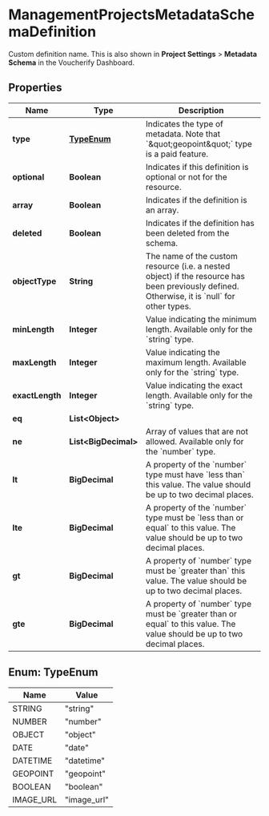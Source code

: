

# ManagementProjectsMetadataSchemaDefinition

Custom definition name. This is also shown in **Project Settings** > **Metadata Schema** in the Voucherify Dashboard.

## Properties

| Name | Type | Description |
|------------ | ------------- | ------------- |
|**type** | [**TypeEnum**](#TypeEnum) | Indicates the type of metadata. Note that &#x60;\&quot;geopoint\&quot;&#x60; type is a paid feature. |
|**optional** | **Boolean** | Indicates if this definition is optional or not for the resource. |
|**array** | **Boolean** | Indicates if the definition is an array. |
|**deleted** | **Boolean** | Indicates if the definition has been deleted from the schema. |
|**objectType** | **String** | The name of the custom resource (i.e. a nested object) if the resource has been previously defined. Otherwise, it is &#x60;null&#x60; for other types. |
|**minLength** | **Integer** | Value indicating the minimum length. Available only for the &#x60;string&#x60; type. |
|**maxLength** | **Integer** | Value indicating the maximum length. Available only for the &#x60;string&#x60; type. |
|**exactLength** | **Integer** | Value indicating the exact length. Available only for the &#x60;string&#x60; type. |
|**eq** | **List&lt;Object&gt;** |  |
|**ne** | **List&lt;BigDecimal&gt;** | Array of values that are not allowed. Available only for the &#x60;number&#x60; type. |
|**lt** | **BigDecimal** | A property of the &#x60;number&#x60; type must have &#x60;less than&#x60; this value. The value should be up to two decimal places. |
|**lte** | **BigDecimal** | A property of the &#x60;number&#x60; type must be &#x60;less than or equal&#x60; to this value. The value should be up to two decimal places. |
|**gt** | **BigDecimal** | A property of &#x60;number&#x60; type must be &#x60;greater than&#x60; this value. The value should be up to two decimal places. |
|**gte** | **BigDecimal** | A property of &#x60;number&#x60; type must be &#x60;greater than or equal&#x60; to this value. The value should be up to two decimal places. |



## Enum: TypeEnum

| Name | Value |
|---- | -----|
| STRING | &quot;string&quot; |
| NUMBER | &quot;number&quot; |
| OBJECT | &quot;object&quot; |
| DATE | &quot;date&quot; |
| DATETIME | &quot;datetime&quot; |
| GEOPOINT | &quot;geopoint&quot; |
| BOOLEAN | &quot;boolean&quot; |
| IMAGE_URL | &quot;image_url&quot; |



